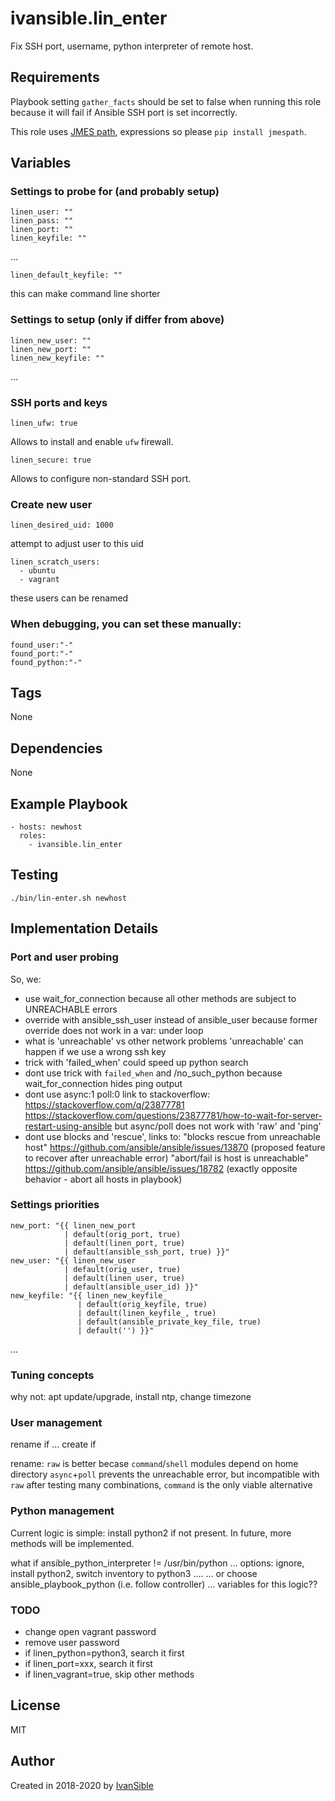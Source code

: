 # ivansible.lin_enter

Fix SSH port, username, python interpreter of remote host.


## Requirements

Playbook setting `gather_facts` should be set to false when running this role
because it will fail if Ansible SSH port is set incorrectly.

This role uses [JMES path](http://jmespath.org/), expressions
so please `pip install jmespath`.


## Variables


### Settings to probe for (and probably setup)

    linen_user: ""
    linen_pass: ""
    linen_port: ""
    linen_keyfile: ""

...

    linen_default_keyfile: ""

this can make command line shorter


### Settings to setup (only if differ from above)

    linen_new_user: ""
    linen_new_port: ""
    linen_new_keyfile: ""

...


### SSH ports and keys

    linen_ufw: true
Allows to install and enable `ufw` firewall.

    linen_secure: true
Allows to configure non-standard SSH port.


### Create new user

    linen_desired_uid: 1000

 attempt to adjust user to this uid

    linen_scratch_users:
      - ubuntu
      - vagrant

these users can be renamed


### When debugging, you can set these manually:
    found_user:"-"
    found_port:"-"
    found_python:"-"

## Tags

None


## Dependencies

None


## Example Playbook

    - hosts: newhost
      roles:
        - ivansible.lin_enter


## Testing

    ./bin/lin-enter.sh newhost


## Implementation Details

### Port and user probing

So, we:
- use wait_for_connection
    because all other methods are subject to UNREACHABLE errors
- override with ansible_ssh_user instead of ansible_user
    because former override does not work in a var: under loop
- what is 'unreachable' vs other network problems
    'unreachable' can happen if we use a wrong ssh key
- trick with 'failed_when' could speed up python search
- dont use trick with `failed_when` and /no_such_python
    because wait_for_connection hides ping output
- dont use async:1 poll:0
  link to stackoverflow:
    https://stackoverflow.com/q/23877781
    https://stackoverflow.com/questions/23877781/how-to-wait-for-server-restart-using-ansible
  but async/poll does not work with 'raw' and 'ping'
- dont use blocks and 'rescue', links to:
  "blocks rescue from unreachable host"
     https://github.com/ansible/ansible/issues/13870
     (proposed feature to recover after unreachable error)
  "abort/fail is host is unreachable"
     https://github.com/ansible/ansible/issues/18782
     (exactly opposite behavior - abort all hosts in playbook)

### Settings priorities

    new_port: "{{ linen_new_port
                | default(orig_port, true)
                | default(linen_port, true)
                | default(ansible_ssh_port, true) }}"
    new_user: "{{ linen_new_user
                | default(orig_user, true)
                | default(linen_user, true)
                | default(ansible_user_id) }}"
    new_keyfile: "{{ linen_new_keyfile_
                   | default(orig_keyfile, true)
                   | default(linen_keyfile_, true)
                   | default(ansible_private_key_file, true)
                   | default('') }}"

...

### Tuning concepts

why not: apt update/upgrade, install ntp, change timezone

### User management

rename if ...
create if

rename:
`raw` is better becase `command`/`shell` modules depend on home directory
`async`+`poll` prevents the unreachable error, but incompatible with `raw`
after testing many combinations, `command` is the only viable alternative

### Python management

Current logic is simple: install python2 if not present.
In future, more methods will be implemented.

what if ansible_python_interpreter != /usr/bin/python
... options: ignore, install python2, switch inventory to python3
.... ... or choose ansible_playbook_python (i.e. follow controller)
... variables for this logic??

### TODO

- change open vagrant password
- remove user password
- if linen_python=python3, search it first
- if linen_port=xxx, search it first
- if linen_vagrant=true, skip other methods


## License

MIT


## Author

Created in 2018-2020 by [IvanSible](https://github.com/ivansible)
